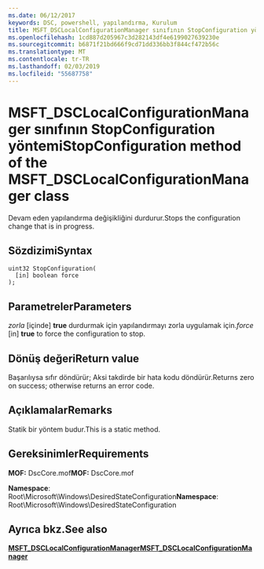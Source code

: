 ```yaml
---
ms.date: 06/12/2017
keywords: DSC, powershell, yapılandırma, Kurulum
title: MSFT_DSCLocalConfigurationManager sınıfının StopConfiguration yöntemi
ms.openlocfilehash: 1cd887d205967c3d282143df4e6199027639230e
ms.sourcegitcommit: b6871f21bd666f9cd71dd336bb3f844cf472b56c
ms.translationtype: MT
ms.contentlocale: tr-TR
ms.lasthandoff: 02/03/2019
ms.locfileid: "55687758"
---
```

# <a name="stopconfiguration-method-of-the-msftdsclocalconfigurationmanager-class"></a><span data-ttu-id="5c849-103">MSFT_DSCLocalConfigurationManager sınıfının StopConfiguration yöntemi</span><span class="sxs-lookup"><span data-stu-id="5c849-103">StopConfiguration method of the MSFT_DSCLocalConfigurationManager class</span></span>

<span data-ttu-id="5c849-104">Devam eden yapılandırma değişikliğini durdurur.</span><span class="sxs-lookup"><span data-stu-id="5c849-104">Stops the configuration change that is in progress.</span></span>

## <a name="syntax"></a><span data-ttu-id="5c849-105">Sözdizimi</span><span class="sxs-lookup"><span data-stu-id="5c849-105">Syntax</span></span>

```mof
uint32 StopConfiguration(
  [in] boolean force
);
```

## <a name="parameters"></a><span data-ttu-id="5c849-106">Parametreler</span><span class="sxs-lookup"><span data-stu-id="5c849-106">Parameters</span></span>

<span data-ttu-id="5c849-107">*zorla* \[içinde\] **true** durdurmak için yapılandırmayı zorla uygulamak için.</span><span class="sxs-lookup"><span data-stu-id="5c849-107">*force* \[in\] **true** to force the configuration to stop.</span></span>

## <a name="return-value"></a><span data-ttu-id="5c849-108">Dönüş değeri</span><span class="sxs-lookup"><span data-stu-id="5c849-108">Return value</span></span>

<span data-ttu-id="5c849-109">Başarılıysa sıfır döndürür; Aksi takdirde bir hata kodu döndürür.</span><span class="sxs-lookup"><span data-stu-id="5c849-109">Returns zero on success; otherwise returns an error code.</span></span>

## <a name="remarks"></a><span data-ttu-id="5c849-110">Açıklamalar</span><span class="sxs-lookup"><span data-stu-id="5c849-110">Remarks</span></span>

<span data-ttu-id="5c849-111">Statik bir yöntem budur.</span><span class="sxs-lookup"><span data-stu-id="5c849-111">This is a static method.</span></span>

## <a name="requirements"></a><span data-ttu-id="5c849-112">Gereksinimler</span><span class="sxs-lookup"><span data-stu-id="5c849-112">Requirements</span></span>

<span data-ttu-id="5c849-113">**MOF:** DscCore.mof</span><span class="sxs-lookup"><span data-stu-id="5c849-113">**MOF:** DscCore.mof</span></span>

<span data-ttu-id="5c849-114">**Namespace**: Root\Microsoft\Windows\DesiredStateConfiguration</span><span class="sxs-lookup"><span data-stu-id="5c849-114">**Namespace**: Root\Microsoft\Windows\DesiredStateConfiguration</span></span>

## <a name="see-also"></a><span data-ttu-id="5c849-115">Ayrıca bkz.</span><span class="sxs-lookup"><span data-stu-id="5c849-115">See also</span></span>

[<span data-ttu-id="5c849-116">**MSFT_DSCLocalConfigurationManager**</span><span class="sxs-lookup"><span data-stu-id="5c849-116">**MSFT_DSCLocalConfigurationManager**</span></span>](msft-dsclocalconfigurationmanager.md)